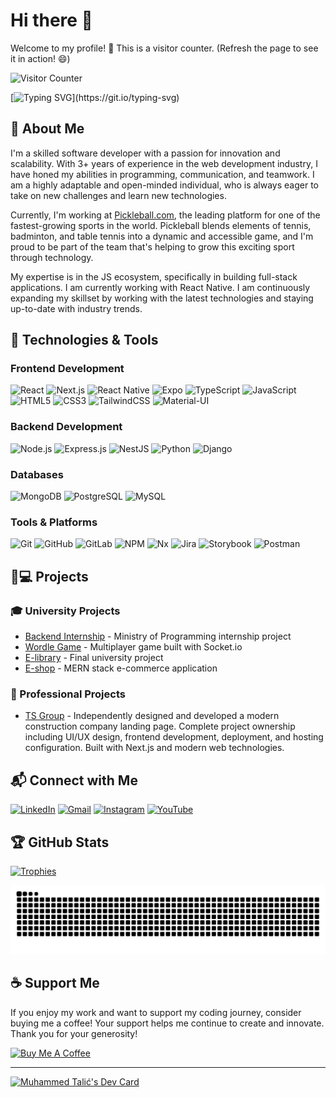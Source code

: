 # Hi there 👋

Welcome to my profile! 🎉 This is a visitor counter. (Refresh the page to see it in action! 😄)

<img src="https://hits.sh/github.com/tala-coder.svg?style=flat-square&label=visits&extraCount=18000" alt="Visitor Counter">



[![Typing SVG](https://readme-typing-svg.herokuapp.com?font=Architects+Daughter&color=7AF79A&size=30&lines=Hey!+It's+Muhammed!;I'm+Full-stack+developer.;Let's+connect+and+build+a+better+future+together!;)](https://git.io/typing-svg)

## 👨 About Me

I'm a skilled software developer with a passion for innovation and scalability. With 3+ years of experience in the web development industry, I have honed my abilities in programming, communication, and teamwork. I am a highly adaptable and open-minded individual, who is always eager to take on new challenges and learn new technologies.

Currently, I'm working at [Pickleball.com](https://pickleball.com), the leading platform for one of the fastest-growing sports in the world. Pickleball blends elements of tennis, badminton, and table tennis into a dynamic and accessible game, and I'm proud to be part of the team that's helping to grow this exciting sport through technology.

My expertise is in the JS ecosystem, specifically in building full-stack applications. I am currently working with React Native. I am continuously expanding my skillset by working with the latest technologies and staying up-to-date with industry trends.

## 🚀 Technologies & Tools

### Frontend Development

![React](https://img.shields.io/badge/React-20232A?style=for-the-badge&logo=react&logoColor=61DAFB)
![Next.js](https://img.shields.io/badge/Next.js-000000?style=for-the-badge&logo=next.js&logoColor=white)
![React Native](https://img.shields.io/badge/React_Native-20232A?style=for-the-badge&logo=react&logoColor=61DAFB)
![Expo](https://img.shields.io/badge/Expo-000020?style=for-the-badge&logo=expo&logoColor=white)
![TypeScript](https://img.shields.io/badge/TypeScript-007ACC?style=for-the-badge&logo=typescript&logoColor=white)
![JavaScript](https://img.shields.io/badge/JavaScript-F7DF1E?style=for-the-badge&logo=javascript&logoColor=black)
![HTML5](https://img.shields.io/badge/HTML5-E34F26?style=for-the-badge&logo=html5&logoColor=white)
![CSS3](https://img.shields.io/badge/CSS3-1572B6?style=for-the-badge&logo=css3&logoColor=white)
![TailwindCSS](https://img.shields.io/badge/Tailwind_CSS-38B2AC?style=for-the-badge&logo=tailwind-css&logoColor=white)
![Material-UI](https://img.shields.io/badge/Material_UI-0081CB?style=for-the-badge&logo=mui&logoColor=white)

### Backend Development

![Node.js](https://img.shields.io/badge/Node.js-339933?style=for-the-badge&logo=node.js&logoColor=white)
![Express.js](https://img.shields.io/badge/Express.js-000000?style=for-the-badge&logo=express&logoColor=white)
![NestJS](https://img.shields.io/badge/NestJS-E0234E?style=for-the-badge&logo=nestjs&logoColor=white)
![Python](https://img.shields.io/badge/Python-3776AB?style=for-the-badge&logo=python&logoColor=white)
![Django](https://img.shields.io/badge/Django-092E20?style=for-the-badge&logo=django&logoColor=white)

### Databases

![MongoDB](https://img.shields.io/badge/MongoDB-47A248?style=for-the-badge&logo=mongodb&logoColor=white)
![PostgreSQL](https://img.shields.io/badge/PostgreSQL-4169E1?style=for-the-badge&logo=postgresql&logoColor=white)
![MySQL](https://img.shields.io/badge/MySQL-4479A1?style=for-the-badge&logo=mysql&logoColor=white)

### Tools & Platforms

![Git](https://img.shields.io/badge/Git-F05032?style=for-the-badge&logo=git&logoColor=white)
![GitHub](https://img.shields.io/badge/GitHub-181717?style=for-the-badge&logo=github&logoColor=white)
![GitLab](https://img.shields.io/badge/GitLab-FCA121?style=for-the-badge&logo=gitlab&logoColor=white)
![NPM](https://img.shields.io/badge/NPM-CB3837?style=for-the-badge&logo=npm&logoColor=white)
![Nx](https://img.shields.io/badge/Nx-143055?style=for-the-badge&logo=nx&logoColor=white)
![Jira](https://img.shields.io/badge/Jira-0052CC?style=for-the-badge&logo=jira&logoColor=white)
![Storybook](https://img.shields.io/badge/Storybook-FF4785?style=for-the-badge&logo=storybook&logoColor=white)
![Postman](https://img.shields.io/badge/Postman-FF6C37?style=for-the-badge&logo=postman&logoColor=white)

## 📱💻 Projects

### 🎓 University Projects

- [Backend Internship](https://github.com/tala-coder/MOP-praksa) - Ministry of Programming internship project
- [Wordle Game](https://github.com/tala-coder/wordle) - Multiplayer game built with Socket.io
- [E-library](https://github.com/tala-coder/e-biblioteka) - Final university project
- [E-shop](https://github.com/tala-coder/e-shop) - MERN stack e-commerce application

### 💼 Professional Projects

- [TS Group](https://tsgroup.ba) - Independently designed and developed a modern construction company landing page. Complete project ownership including UI/UX design, frontend development, deployment, and hosting configuration. Built with Next.js and modern web technologies.

## 📬 Connect with Me

[![LinkedIn](https://img.shields.io/badge/LinkedIn-0077B5?style=for-the-badge&logo=linkedin&logoColor=white)](https://www.linkedin.com/in/muhammed-talić-a29666201/)
[![Gmail](https://img.shields.io/badge/Gmail-D14836?style=for-the-badge&logo=gmail&logoColor=white)](mailto:muhammedtalic.it@gmail.com)
[![Instagram](https://img.shields.io/badge/Instagram-E4405F?style=for-the-badge&logo=instagram&logoColor=white)](https://www.instagram.com/mr.talic/)
[![YouTube](https://img.shields.io/badge/YouTube-FF0000?style=for-the-badge&logo=youtube&logoColor=white)](https://www.youtube.com/channel/UCnfUpx7xW2tBuKU_PYXblnA)

## 🏆 GitHub Stats

[![Trophies](https://github-profile-trophy.vercel.app/?username=tala-coder&theme=onedark)](https://github.com/ryo-ma/github-profile-trophy)

![Snake animation](https://raw.githubusercontent.com/tala-coder/tala-coder/output/github-contribution-grid-snake-dark.svg)

## ☕ Support Me

If you enjoy my work and want to support my coding journey, consider buying me a coffee! Your support helps me continue to create and innovate. Thank you for your generosity!

[![Buy Me A Coffee](https://img.shields.io/badge/Buy_Me_A_Coffee-FFDD00?style=for-the-badge&logo=buy-me-a-coffee&logoColor=black)](https://paypal.me/TalaCoder)

---

<a href="https://app.daily.dev/talic19"><img src="https://api.daily.dev/devcards/b3a546ed419f46e1a6dae21f3811bce7.png?r=zle" width="400" alt="Muhammed Talić's Dev Card"/></a>
